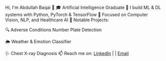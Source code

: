 Hi, I'm Abdullah Baqai 👋
🎓 Artificial Intelligence Graduate
🤖 I build ML & DL systems with Python, PyTorch & TensorFlow
🧠 Focused on Computer Vision, NLP, and Healthcare AI
🚀 Notable Projects:

🔍 Adverse Conditions Number Plate Detection

🌦️ Weather & Emotion Classifier

🩺 Chest X-ray Diagnosis
📫 Reach me on:
[LinkedIn](https://www.linkedin.com/in/abdullah-baqai-7226a8267/) | | [Email](baqaiabdullah5@gmail.com)
